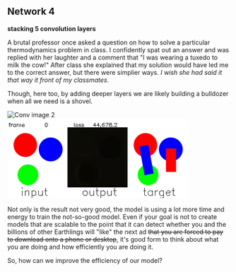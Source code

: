 
## Network 4
**stacking 5 convolution layers**

A brutal professor once asked a question on how to solve a particular thermodynamics problem in class. I confidently spat out an answer and was replied with her laughter and a comment that "I was wearing a tuxedo to milk the cow!" After class she explained that my solution would have led me to the correct answer, but there were simplier ways. _I wish she had said it that way it front of my classmates._

Though, here too, by adding deeper layers we are likely building a bulldozer when all we need is a shovel. 


![Conv image 2](/Network_04/conv4d_01.gif "convolution layer mural evolution with bias and activation")
![Output image 2](/Network_04/output4d.gif "output image with bias and activation")

Not only is the result not very good, the model is using a lot more time and energy to train the not-so-good model. Even if your goal is not to create models that are scalable to the point that it can detect whether you and the billions of other Earthlings will "like" the next ad ~~that you are forced to pay to download onto a phone or desktop~~, it's good form to think about what you are doing and how efficiently you are doing it. 

So, how can we improve the efficiency of our model?




